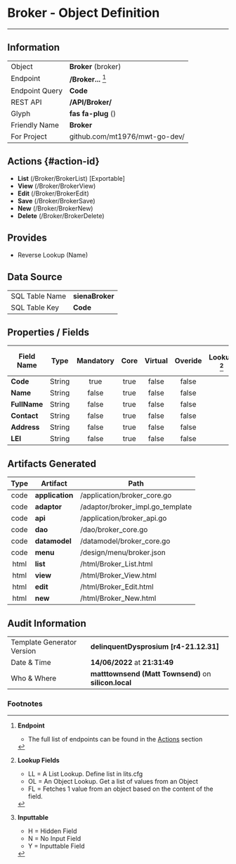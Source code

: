# **Broker** - Object Definition
---
##  Information
|   |   |
|---|---|
|Object         |**Broker** (broker) |
|Endpoint 	    |**/Broker...** [^1]|
|Endpoint Query |**Code**|
|REST API|**/API/Broker/**|
Glyph|**fas fa-plug** ()
Friendly Name|**Broker**|
|For Project    |github.com/mt1976/mwt-go-dev/|

##  Actions {#action-id}
* **List** (/Broker/BrokerList) [Exportable]
* **View** (/Broker/BrokerView)
* **Edit** (/Broker/BrokerEdit)
* **Save** (/Broker/BrokerSave)
* **New** (/Broker/BrokerNew)
* **Delete** (/Broker/BrokerDelete)







##  Provides

 * Reverse Lookup (Name)





##  Data Source 
|   |   |
|---|---|
SQL Table Name       | **sienaBroker**
SQL Table Key | **Code**



##  Properties / Fields
| Field Name| Type | Mandatory | Core | Virtual | Overide | Lookup [^2]| Lookup Object      | Lookup Field Source         | Lookup Return Value                | Inputable [^3]|DB Column|Default Value| No Change | Callout | Internal |
| -- | --  | :--: | :--: | :--: |:--: |:--: |:--: |-- |-- |:--: |-- | --| :--: | :--: | :--: |
|**Code**|String|true|true|false|false|||||Y|Code||false|false|false|
|**Name**|String|false|true|false|false|||||Y|Name||false|false|false|
|**FullName**|String|false|true|false|false|||||Y|FullName||false|false|false|
|**Contact**|String|false|true|false|false|||||Y|Contact||false|false|false|
|**Address**|String|false|true|false|false|||||Y|Address||false|false|false|
|**LEI**|String|false|true|false|false|||||Y|LEI||false|false|false|


##  Artifacts Generated
| Type | Artifact | Path|
| :--: | -- | -- |
| code | **application** | /application/broker_core.go |
| code | **adaptor** | /adaptor/broker_impl.go_template |
| code | **api** | /application/broker_api.go |
| code | **dao** | /dao/broker_core.go |
| code | **datamodel** | /datamodel/broker_core.go |
| code | **menu** | /design/menu/broker.json |
| html | **list** | /html/Broker_List.html |
| html | **view** | /html/Broker_View.html |
| html | **edit** | /html/Broker_Edit.html |
| html | **new** | /html/Broker_New.html |


## Audit Information
|   |   |
|---|---|
Template Generator Version   | **delinquentDysprosium [r4-21.12.31]**
Date & Time		     | **14/06/2022** at **21:31:49**
Who & Where		     | **matttownsend (Matt Townsend)** on **silicon.local**

### Footnotes
[^1]: **Endpoint**
    * The full list of endpoints can be found in the [Actions](#action-id) section
[^2]: **Lookup Fields**
    * LL = A List Lookup. Define list in lits.cfg
    * OL = An Object Lookup. Get a list of values from an Object
    * FL = Fetches 1 value from an object based on the content of the field. 
[^3]: **Inputtable**   
    * H = Hidden Field
    * N = No Input Field
    * Y = Inputtable Field